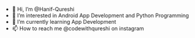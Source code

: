 - 👋 Hi, I’m @Hanif-Qureshi
- 👀 I’m interested in Android App Development and Python Programming
- 🌱 I’m currently learning App Development
- 📫 How to reach me @codewithqureshi on instagram
